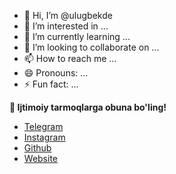 - 👋 Hi, I’m @ulugbekde
- 👀 I’m interested in ...
- 🌱 I’m currently learning ...
- 💞️ I’m looking to collaborate on ...
- 📫 How to reach me ...
- 😄 Pronouns: ...
- ⚡ Fun fact: ...

<!---
ulugbekde/ulugbekde is a ✨ special ✨ repository because its `README.md` (this file) appears on your GitHub profile.
You can click the Preview link to take a look at your changes.
--->
**📌 Ijtimoiy tarmoqlarga obuna bo'ling!**

- [Telegram](https://t.me/UlugbekWeb)
- [Instagram](https://instagram.com/UlugbekWeb)
- [Github](https://github.com/ulugbekde/)
- [Website](https://xunix.uz)
  
